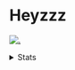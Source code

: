 # Heyzzz  

[![.](https://skillicons.dev/icons?i=js,ts,nextjs,nestjs,mongodb)](https://skillicons.dev)  

<details>
<summary>Stats</summary
<!--START_SECTION:waka-->

```txt
TypeScript   2 hrs 22 mins   ██████████▓░░░░░░░░░░░░░░   42.49 %
Rust         2 hrs 9 mins    █████████▓░░░░░░░░░░░░░░░   38.62 %
JSON         29 mins         ██▒░░░░░░░░░░░░░░░░░░░░░░   08.91 %
Bash         14 mins         █░░░░░░░░░░░░░░░░░░░░░░░░   04.37 %
YAML         10 mins         ▓░░░░░░░░░░░░░░░░░░░░░░░░   03.19 %
```

<!--END_SECTION:waka-->
</details>
